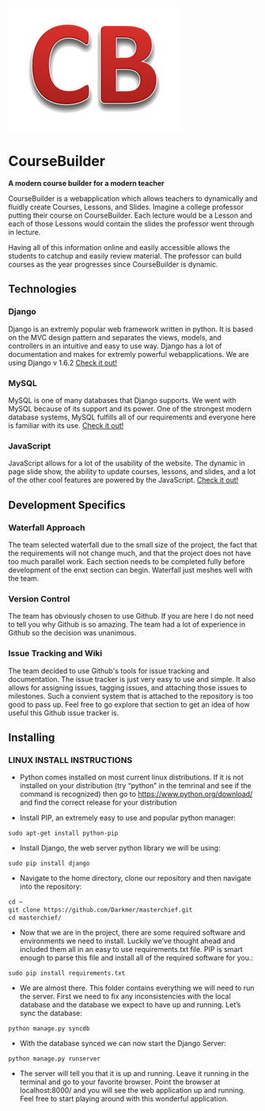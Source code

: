 ![CourseBuilder Logo](/CourseBuilder/static/images/logo.png) 
# CourseBuilder

**A modern course builder for a modern teacher**

CourseBuilder is a webapplication which allows teachers to dynamically and fluidly create Courses, Lessons, and Slides. Imagine a college professor putting their course on CourseBuilder. Each lecture would be a Lesson and each of those Lessons would contain the slides the professor went through in lecture.

Having all of this information online and easily accessible allows the students to catchup and easily review material. The professor can build courses as the year progresses since CourseBuilder is dynamic.

## Technologies
      
### Django 
Django is an extremly popular web framework written in python. It is based on the MVC design pattern and separates the views, models, and controllers in an intuitive and easy to use way. Django has a lot of documentation and makes for extremly powerful webapplications. We are using Django v 1.6.2 
[Check it out!](https://www.djangoproject.com/)
    
### MySQL
MySQL is one of many databases that Django supports. We went with MySQL because of its support and its power. One of the strongest modern database systems, MySQL fulfills all of our requirements and everyone here is familiar with its use. 
[Check it out!](http://www.mysql.com/)
    
### JavaScript    
JavaScript allows for a lot of the usability of the website. The dynamic in page slide show, the ability to update courses, lessons, and slides, and a lot of the other cool features are powered by the JavaScript. 
[Check it out!](http://www.w3schools.com/js/DEFAULT.asp)
    
## Development Specifics

### Waterfall Approach
The team selected waterfall due to the small size of the project, the fact that the requirements will not change much, and that the project does not have too much parallel work. Each section needs to be completed fully before development of the enxt section can begin. Waterfall just meshes well with the team.

### Version Control
The team has obviously chosen to use Github. If you are here I do not need to tell you why Github is so amazing. The team had a lot of experience in Github so the decision was unanimous. 

### Issue Tracking and Wiki
The team decided to use Github's tools for issue tracking and documentation. The issue tracker is just very easy to use and simple. It also allows for assigning issues, tagging issues, and attaching those issues to milestones. Such a convient system that is attached to the repository is too good to pass up. Feel free to go explore that section to get an idea of how useful this Github issue tracker is.

## Installing

### LINUX INSTALL INSTRUCTIONS

* Python comes installed on most current linux distributions. If it is not installed on your distribution (try “python” in the temrinal and see if the command is recognized) then go to https://www.python.org/download/ and find the correct release for your distribution

* Install PIP, an extremely easy to use and popular python manager:

```
sudo apt-get install python-pip
```

* Install Django, the web server python library we will be using:

```
sudo pip install django
```

* Navigate to the home directory, clone our repository and then navigate into the repository:

```
cd ~
git clone https://github.com/Darkmer/masterchief.git
cd masterchief/
```

* Now that we are in the project, there are some required software and environments we need to install. Luckily we’ve thought ahead and included them all in an easy to use requirements.txt file. PIP is smart enough to parse this file and install all of the required software for you.:

```
sudo pip install requirements.txt
```

* We are almost there. This folder contains everything we will need to run the server. First we need to fix any inconsistencies with the local database and the database we expect to have up and running. Let’s sync the database:

```
python manage.py syncdb
```

* With the database synced we can now start the Django Server:

```
python manage.py runserver
```

* The server will tell you that it is up and running. Leave it running in the terminal and go to your favorite browser. Point the browser at localhost:8000/ and you will see the web application up and running. Feel free to start playing around with this wonderful application.


